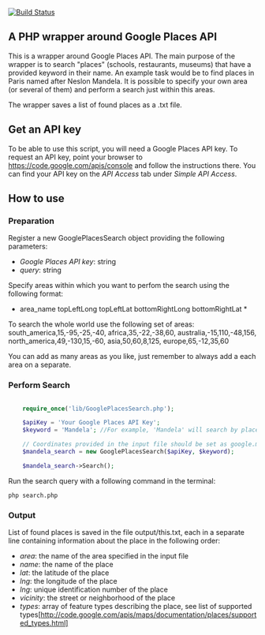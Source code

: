 [![Build Status](https://travis-ci.org/marinamarina/google-places.svg?branch=master)](https://travis-ci.org/marinamarina/google-places)

## A PHP wrapper around Google Places API

This is a wrapper around Google Places API. The main purpose of the wrapper is to search "places" (schools, restaurants, museums) that have a provided keyword in their name. An example task would be to find places in Paris named after Neslon Mandela. It is possible to specify your own area (or several of them) and perform a search just within this areas.

The wrapper saves a list of found places as a .txt file.

## Get an API key ##

To be able to use this script, you will need a Google Places API key. To request an API key, point your browser to
https://code.google.com/apis/console and follow the instructions there. You can find your API key on the *API Access* tab under *Simple API Access*.

## How to use ##

### Preparation ###
Register a new GooglePlacesSearch object providing the following parameters:

* *Google Places API key*: string
* *query*: string


Specify areas within which you want to perfom the search using the following format:
* area_name topLeftLong topLeftLat bottomRightLong bottomRightLat *

To search the whole world use the following set of areas:
 south_america,15,-95,-25,-40,
 africa,35,-22,-38,60,
 australia,-15,110,-48,156,
 north_america,49,-130,15,-60,
 asia,50,60,8,125,
 europe,65,-12,35,60

 You can add as many areas as you like, just remember to always add a each area on a separate.

### Perform Search ###
```php

	require_once('lib/GooglePlacesSearch.php');

	$apiKey = 'Your Google Places API Key';
	$keyword = 'Mandela'; //For example, 'Mandela' will search by places named by Mandela

	// Coordinates provided in the input file should be set as google.maps.LatLng objects
	$mandela_search = new GooglePlacesSearch($apiKey, $keyword);

	$mandela_search->Search();

```

Run the search query with a following command in the terminal:

 `php search.php`

### Output ###
List of found places is saved in the file output/this.txt, each in a separate line containing information about the place in the following order:

* *area*: the name of the area specified in the input file
* *name*: the name of the place
* *lat*: the latitude of the place
* *lng*: the longitude of the place
* *lng*: unique identification number of the place
* *vicinity*: the street or neighborhood of the place
* *types*: array of feature types describing the place, see list of supported types[http://code.google.com/apis/maps/documentation/places/supported_types.html]
